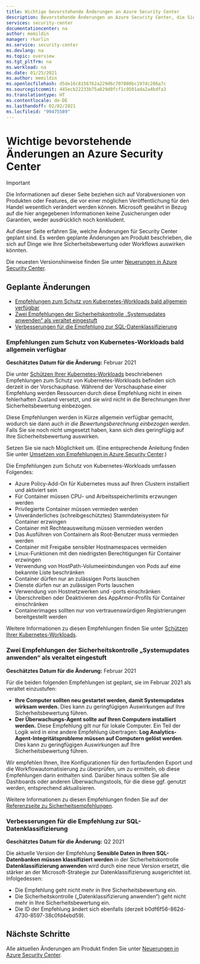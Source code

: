 ```yaml
---
title: Wichtige bevorstehende Änderungen an Azure Security Center
description: Bevorstehende Änderungen an Azure Security Center, die Sie beachten sollten und für die Sie ggf. planen müssen
services: security-center
documentationcenter: na
author: memildin
manager: rkarlin
ms.service: security-center
ms.devlang: na
ms.topic: overview
ms.tgt_pltfrm: na
ms.workload: na
ms.date: 01/25/2021
ms.author: memildin
ms.openlocfilehash: d5de16c8156762a229d6c707080bc197dc206a7c
ms.sourcegitcommit: 445ecb22233b75a829d0fcf1c9501ada2a4bdfa3
ms.translationtype: HT
ms.contentlocale: de-DE
ms.lasthandoff: 02/02/2021
ms.locfileid: "99475589"
---
```

# <a name="important-upcoming-changes-to-azure-security-center"></a>Wichtige bevorstehende Änderungen an Azure Security Center

> [!IMPORTANT]
> Die Informationen auf dieser Seite beziehen sich auf Vorabversionen von Produkten oder Features, die vor einer möglichen Veröffentlichung für den Handel wesentlich verändert werden können. Microsoft gewährt in Bezug auf die hier angegebenen Informationen keine Zusicherungen oder Garantien, weder ausdrücklich noch konkludent.

Auf dieser Seite erfahren Sie, welche Änderungen für Security Center geplant sind. Es werden geplante Änderungen am Produkt beschrieben, die sich auf Dinge wie Ihre Sicherheitsbewertung oder Workflows auswirken könnten.

Die neuesten Versionshinweise finden Sie unter [Neuerungen in Azure Security Center](release-notes.md).


## <a name="planned-changes"></a>Geplante Änderungen

- [Empfehlungen zum Schutz von Kubernetes-Workloads bald allgemein verfügbar](#kubernetes-workload-protection-recommendations-will-soon-be-released-for-general-availability-ga)
- [Zwei Empfehlungen der Sicherheitskontrolle „Systemupdates anwenden“ als veraltet eingestuft](#two-recommendations-from-apply-system-updates-security-control-being-deprecated)
- [Verbesserungen für die Empfehlung zur SQL-Datenklassifizierung](#enhancements-to-sql-data-classification-recommendation)


### <a name="kubernetes-workload-protection-recommendations-will-soon-be-released-for-general-availability-ga"></a>Empfehlungen zum Schutz von Kubernetes-Workloads bald allgemein verfügbar

**Geschätztes Datum für die Änderung:** Februar 2021

Die unter [Schützen Ihrer Kubernetes-Workloads](kubernetes-workload-protections.md) beschriebenen Empfehlungen zum Schutz von Kubernetes-Workloads befinden sich derzeit in der Vorschauphase. Während der Vorschauphase einer Empfehlung werden Ressourcen durch diese Empfehlung nicht in einen fehlerhaften Zustand versetzt, und sie wird nicht in die Berechnungen Ihrer Sicherheitsbewertung einbezogen.

Diese Empfehlungen werden in Kürze allgemein verfügbar gemacht, wodurch sie dann auch *in die Bewertungsberechnung einbezogen werden*. Falls Sie sie noch nicht umgesetzt haben, kann sich dies geringfügig auf Ihre Sicherheitsbewertung auswirken.

Setzen Sie sie nach Möglichkeit um. (Eine entsprechende Anleitung finden Sie unter [Umsetzen von Empfehlungen in Azure Security Center](security-center-remediate-recommendations.md).)

Die Empfehlungen zum Schutz von Kubernetes-Workloads umfassen Folgendes:

- Azure Policy-Add-On für Kubernetes muss auf Ihren Clustern installiert und aktiviert sein
- Für Container müssen CPU- und Arbeitsspeicherlimits erzwungen werden
- Privilegierte Container müssen vermieden werden
- Unveränderliches (schreibgeschütztes) Stammdateisystem für Container erzwingen
- Container mit Rechteausweitung müssen vermieden werden
- Das Ausführen von Containern als Root-Benutzer muss vermieden werden
- Container mit Freigabe sensibler Hostnamespaces vermeiden
- Linux-Funktionen mit den niedrigsten Berechtigungen für Container erzwingen
- Verwendung von HostPath-Volumeeinbindungen von Pods auf eine bekannte Liste beschränken
- Container dürfen nur an zulässigen Ports lauschen
- Dienste dürfen nur an zulässigen Ports lauschen
- Verwendung von Hostnetzwerken und -ports einschränken
- Überschreiben oder Deaktivieren des AppArmor-Profils für Container einschränken
- Containerimages sollten nur von vertrauenswürdigen Registrierungen bereitgestellt werden             

Weitere Informationen zu diesen Empfehlungen finden Sie unter [Schützen Ihrer Kubernetes-Workloads](kubernetes-workload-protections.md).

### <a name="two-recommendations-from-apply-system-updates-security-control-being-deprecated"></a>Zwei Empfehlungen der Sicherheitskontrolle „Systemupdates anwenden“ als veraltet eingestuft 

**Geschätztes Datum für die Änderung:** Februar 2021

Für die beiden folgenden Empfehlungen ist geplant, sie im Februar 2021 als veraltet einzustufen:

- **Ihre Computer sollten neu gestartet werden, damit Systemupdates wirksam werden.** Dies kann zu geringfügigen Auswirkungen auf Ihre Sicherheitsbewertung führen.
- **Der Überwachungs-Agent sollte auf Ihren Computern installiert werden.** Diese Empfehlung gilt nur für lokale Computer. Ein Teil der Logik wird in eine andere Empfehlung übertragen: **Log Analytics-Agent-Integritätsprobleme müssen auf Computern gelöst werden**. Dies kann zu geringfügigen Auswirkungen auf Ihre Sicherheitsbewertung führen.

Wir empfehlen Ihnen, Ihre Konfigurationen für den fortlaufenden Export und die Workflowautomatisierung zu überprüfen, um zu ermitteln, ob diese Empfehlungen darin enthalten sind. Darüber hinaus sollten Sie alle Dashboards oder anderen Überwachungstools, für die diese ggf. genutzt werden, entsprechend aktualisieren.

Weitere Informationen zu diesen Empfehlungen finden Sie auf der [Referenzseite zu Sicherheitsempfehlungen](recommendations-reference.md).


### <a name="enhancements-to-sql-data-classification-recommendation"></a>Verbesserungen für die Empfehlung zur SQL-Datenklassifizierung

**Geschätztes Datum für die Änderung:** Q2 2021

Die aktuelle Version der Empfehlung **Sensible Daten in Ihren SQL-Datenbanken müssen klassifiziert werden** in der Sicherheitskontrolle **Datenklassifizierung anwenden** wird durch eine neue Version ersetzt, die stärker an der Microsoft-Strategie zur Datenklassifizierung ausgerichtet ist. Infolgedessen:

- Die Empfehlung geht nicht mehr in Ihre Sicherheitsbewertung ein.
- Die Sicherheitskontrolle („Datenklassifizierung anwenden“) geht nicht mehr in Ihre Sicherheitsbewertung ein.
- Die ID der Empfehlung ändert sich ebenfalls (derzeit b0df6f56-862d-4730-8597-38c0fd4ebd59).



## <a name="next-steps"></a>Nächste Schritte

Alle aktuellen Änderungen am Produkt finden Sie unter [Neuerungen in Azure Security Center](release-notes.md).
